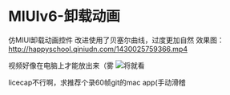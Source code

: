 # MIUIv6-卸载动画
仿MIUI卸载动画控件
改进使用了贝塞尔曲线，过度更加自然
效果图： http://happyschool.qiniudn.com/1430025759366.mp4

视频好像在电脑上才能放出来（雾
![将就看](http://ww1.sinaimg.cn/bmiddle/98e509fegw1eriv2mptbeg20c00lc4e4.gif)

licecap不行啊，求推荐个录60帧git的mac app(手动滑稽

